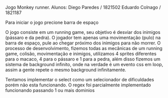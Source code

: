 Jogo Monkey runner.
Alunos: Diego Paredes / 1821502
        Eduardo Colnago / 1821187

Para iniciar o jogo precione barra de espaço

O jogo consiste em um running game, seu objetivo é desviar dos inimigos (pássaro e da pedra). O jogador tem apenas uma movimentação (pulo) na barra de espaço,
pule ao chegar próximo dos inimigos para não morrer.
O processo de desenvolvimento, fizemos todas as mecânicas de um running game, colisão, movimentação e inimigos, utilizamos 4 sprites diferentes para o macaco,
4 para o pássaro e 1 para a pedra, além disso fizemos um sistema de background infinito, onde na verdade é um evento css em loop, assim a gente repete o mesmo
background infinitamente.

Tentamos implementar o select como um selecionador de dificuldades porém não esta funcionando.
O regex foi parcialmente implementado funcionando passando 1 ou mais dominios
